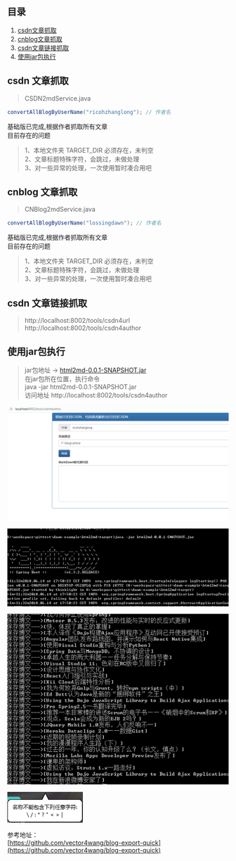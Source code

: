 ## 目录
1. [csdn文章抓取](#csdn文章抓取)  
2. [cnblog文章抓取 ](#cnblog文章抓取)  
3. [csdn文章链接抓取](#csdn文章链接抓取)  
4. [使用jar包执行](#使用jar包执行)  

<h2 id="csdn文章抓取">csdn 文章抓取</h2> 

>   CSDN2mdService.java

```java
convertAllBlogByUserName("ricohzhanglong"); // 作者名
```

基础版已完成,根据作者抓取所有文章  
目前存在的问题
> 1、本地文件夹 TARGET_DIR 必须存在，未判空    
  2、文章标题特殊字符，会跳过，未做处理   
  3、对一些异常的处理，一次使用暂时凑合用吧  



<h2 id="cnblog文章抓取 ">cnblog 文章抓取 </h2> 

> CNBlog2mdService.java  

```java
convertAllBlogByUserName("lossingdawn"); // 作者名
```

基础版已完成,根据作者抓取所有文章   
目前存在的问题
> 1、本地文件夹 TARGET_DIR 必须存在，未判空   
  2、文章标题特殊字符，会跳过，未做处理  
  3、对一些异常的处理，一次使用暂时凑合用吧



<h2 id="csdn文章链接抓取">csdn 文章链接抓取</h2>   

> http://localhost:8002/tools/csdn4url   
  http://localhost:8002/tools/csdn4author  


<h2 id="使用jar包执行">使用jar包执行</h2> 

> jar包地址  -> [html2md-0.0.1-SNAPSHOT.jar](http://pab9ul5c4.bkt.clouddn.com/html2md-0.0.1-SNAPSHOT.jar)   
       在jar包所在位置，执行命令    
  java -jar html2md-0.0.1-SNAPSHOT.jar   
       访问地址  http://localhost:8002/tools/csdn4author  
  
![导出页面.png](https://github.com/Ruffianjiang/dawn-example/blob/master/html2md/img/15289690656019.png "导出页面") 
 
![运行日志.png](https://github.com/Ruffianjiang/dawn-example/blob/master/html2md/img/1528970063.png "运行日志") 
 
![导出日志.png](https://github.com/Ruffianjiang/dawn-example/blob/master/html2md/img/1528970083.png "导出日志") 
 
![特殊字符.png](https://github.com/Ruffianjiang/dawn-example/blob/master/html2md/img/1529025363.png "特殊字符不能导出的") 
 

参考地址：  
[https://github.com/vector4wang/blog-export-quick](https://github.com/vector4wang/blog-export-quick)

